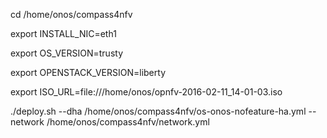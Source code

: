 cd /home/onos/compass4nfv

export INSTALL_NIC=eth1

export OS_VERSION=trusty

export OPENSTACK_VERSION=liberty

export ISO_URL=file:///home/onos/opnfv-2016-02-11_14-01-03.iso

./deploy.sh --dha /home/onos/compass4nfv/os-onos-nofeature-ha.yml --network /home/onos/compass4nfv/network.yml